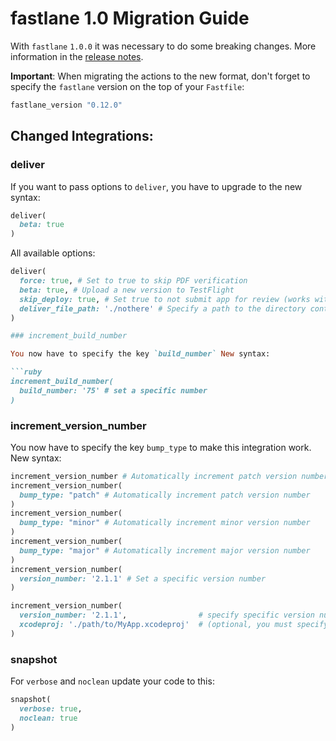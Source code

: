 fastlane 1.0 Migration Guide
============================


With `fastlane` `1.0.0` it was necessary to do some breaking changes. More information in the [release notes](https://github.com/KrauseFx/fastlane/releases/tag/0.12.0).

**Important**: When migrating the actions to the new format, don't forget to specify the `fastlane` version on the top of your `Fastfile`:

```ruby
fastlane_version "0.12.0"
```

## Changed Integrations:

### deliver

If you want to pass options to `deliver`, you have to upgrade to the new syntax:

```ruby
deliver(
  beta: true
)
```

All available options:
```ruby
deliver(
  force: true, # Set to true to skip PDF verification
  beta: true, # Upload a new version to TestFlight
  skip_deploy: true, # Set true to not submit app for review (works with both App Store and beta builds)
  deliver_file_path: './nothere' # Specify a path to the directory containing the Deliverfile
)

### increment_build_number

You now have to specify the key `build_number` New syntax:

```ruby
increment_build_number(
  build_number: '75' # set a specific number
)


```

### increment_version_number

You now have to specify the key `bump_type` to make this integration work. New syntax:

```ruby
increment_version_number # Automatically increment patch version number.
increment_version_number(
  bump_type: "patch" # Automatically increment patch version number
)
increment_version_number(
  bump_type: "minor" # Automatically increment minor version number
)
increment_version_number(
  bump_type: "major" # Automatically increment major version number
)
increment_version_number(
  version_number: '2.1.1' # Set a specific version number
)

increment_version_number(
  version_number: '2.1.1',                # specify specific version number (optional, omitting it increments patch version number)
  xcodeproj: './path/to/MyApp.xcodeproj'  # (optional, you must specify the path to your main Xcode project if it is not in the project root directory)
)
```


### snapshot

For `verbose` and `noclean` update your code to this:

```ruby
snapshot(
  verbose: true, 
  noclean: true
)
```

